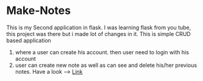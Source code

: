 # Make-Notes
This is my Second application in flask. I was learning flask from you tube, this project was there but i made lot of changes in it.
This is simple CRUD based application
1. where a user can create his account. then user need to login with his account
2. user can create new note as well as can see and delete his/her previous notes.
Have a look --> [Link](https://make-notes-a2qx.onrender.com)
